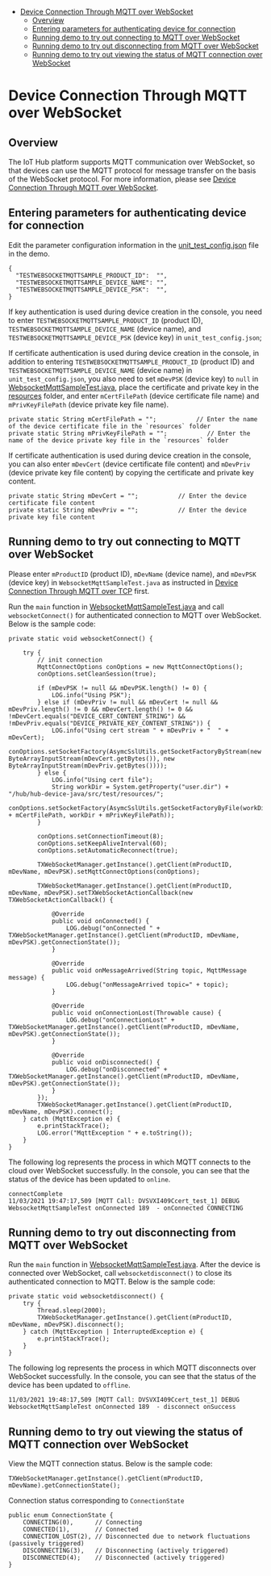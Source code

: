 * [Device Connection Through MQTT over WebSocket](#Device-Connection-Through-MQTT-over-WebSocket)
  * [Overview](#Overview)
  * [Entering parameters for authenticating device for connection](#Entering-parameters-for-authenticating-device-for-connection)
  * [Running demo to try out connecting to MQTT over WebSocket](#Running-demo-to-try-out-connecting-to-MQTT-over-WebSocket)
  * [Running demo to try out disconnecting from MQTT over WebSocket](#Running-demo-to-try-out-disconnecting-from-MQTT-over-WebSocket)
  * [Running demo to try out viewing the status of MQTT connection over WebSocket](#Running-demo-to-try-out-viewing-the-status-of-MQTT-connection-over-WebSocket)

# Device Connection Through MQTT over WebSocket
## Overview
The IoT Hub platform supports MQTT communication over WebSocket, so that devices can use the MQTT protocol for message transfer on the basis of the WebSocket protocol. For more information, please see [Device Connection Through MQTT over WebSocket](https://cloud.tencent.com/document/product/634/46347).

## Entering parameters for authenticating device for connection
Edit the parameter configuration information in the [unit_test_config.json](../../src/test/resources/unit_test_config.json) file in the demo.
```
{
  "TESTWEBSOCKETMQTTSAMPLE_PRODUCT_ID":  "",
  "TESTWEBSOCKETMQTTSAMPLE_DEVICE_NAME": "",
  "TESTWEBSOCKETMQTTSAMPLE_DEVICE_PSK":  "",
}
```
If key authentication is used during device creation in the console, you need to enter `TESTWEBSOCKETMQTTSAMPLE_PRODUCT_ID` (product ID), `TESTWEBSOCKETMQTTSAMPLE_DEVICE_NAME` (device name), and `TESTWEBSOCKETMQTTSAMPLE_DEVICE_PSK` (device key) in `unit_test_config.json`;

If certificate authentication is used during device creation in the console, in addition to entering `TESTWEBSOCKETMQTTSAMPLE_PRODUCT_ID` (product ID) and `TESTWEBSOCKETMQTTSAMPLE_DEVICE_NAME` (device name) in `unit_test_config.json`, you also need to set `mDevPSK` (device key) to `null` in [WebsocketMqttSampleTest.java](../../src/test/java/com/tencent/iot/hub/device/java/core/mqtt/WebsocketMqttSampleTest.java), place the certificate and private key in the [resources](../../src/test/resources/) folder, and enter `mCertFilePath` (device certificate file name) and `mPrivKeyFilePath` (device private key file name).

```
private static String mCertFilePath = "";           // Enter the name of the device certificate file in the `resources` folder
private static String mPrivKeyFilePath = "";           // Enter the name of the device private key file in the `resources` folder
```

If certificate authentication is used during device creation in the console, you can also enter `mDevCert` (device certificate file content) and `mDevPriv` (device private key file content) by copying the certificate and private key content.

```
private static String mDevCert = "";           // Enter the device certificate file content
private static String mDevPriv = "";           // Enter the device private key file content
```

## Running demo to try out connecting to MQTT over WebSocket

Please enter `mProductID` (product ID), `mDevName` (device name), and `mDevPSK` (device key) in `WebsocketMqttSampleTest.java` as instructed in [Device Connection Through MQTT over TCP](../../hub-device-java/docs/Device-Connection-Through-MQTT-over-TCP.md) first.

Run the `main` function in [WebsocketMqttSampleTest.java](../../src/test/java/com/tencent/iot/hub/device/java/core/mqtt/WebsocketMqttSampleTest.java) and call `websocketConnect()` for authenticated connection to MQTT over WebSocket. Below is the sample code:
```
private static void websocketConnect() {

    try {
        // init connection
        MqttConnectOptions conOptions = new MqttConnectOptions();
        conOptions.setCleanSession(true);
        
        if (mDevPSK != null && mDevPSK.length() != 0) {
            LOG.info("Using PSK");
        } else if (mDevPriv != null && mDevCert != null && mDevPriv.length() != 0 && mDevCert.length() != 0 && !mDevCert.equals("DEVICE_CERT_CONTENT_STRING") && !mDevPriv.equals("DEVICE_PRIVATE_KEY_CONTENT_STRING")) {
            LOG.info("Using cert stream " + mDevPriv + "  " + mDevCert);
            conOptions.setSocketFactory(AsymcSslUtils.getSocketFactoryByStream(new ByteArrayInputStream(mDevCert.getBytes()), new ByteArrayInputStream(mDevPriv.getBytes())));
        } else {
            LOG.info("Using cert file");
            String workDir = System.getProperty("user.dir") + "/hub/hub-device-java/src/test/resources/";
            conOptions.setSocketFactory(AsymcSslUtils.getSocketFactoryByFile(workDir + mCertFilePath, workDir + mPrivKeyFilePath));
        }
        
        conOptions.setConnectionTimeout(8);
        conOptions.setKeepAliveInterval(60);
        conOptions.setAutomaticReconnect(true);
        
        TXWebSocketManager.getInstance().getClient(mProductID, mDevName, mDevPSK).setMqttConnectOptions(conOptions);

        TXWebSocketManager.getInstance().getClient(mProductID, mDevName, mDevPSK).setTXWebSocketActionCallback(new TXWebSocketActionCallback() {

            @Override
            public void onConnected() {
                LOG.debug("onConnected " + TXWebSocketManager.getInstance().getClient(mProductID, mDevName, mDevPSK).getConnectionState());
            }

            @Override
            public void onMessageArrived(String topic, MqttMessage message) {
                LOG.debug("onMessageArrived topic=" + topic);
            }

            @Override
            public void onConnectionLost(Throwable cause) {
                LOG.debug("onConnectionLost" + TXWebSocketManager.getInstance().getClient(mProductID, mDevName, mDevPSK).getConnectionState());
            }

            @Override
            public void onDisconnected() {
                LOG.debug("onDisconnected" + TXWebSocketManager.getInstance().getClient(mProductID, mDevName, mDevPSK).getConnectionState());
            }
        });
        TXWebSocketManager.getInstance().getClient(mProductID, mDevName, mDevPSK).connect();
    } catch (MqttException e) {
        e.printStackTrace();
        LOG.error("MqttException " + e.toString());
    }
}
```

The following log represents the process in which MQTT connects to the cloud over WebSocket successfully. In the console, you can see that the status of the device has been updated to `online`.
```
connectComplete
11/03/2021 19:47:17,509 [MQTT Call: DVSVXI409Ccert_test_1] DEBUG WebsocketMqttSampleTest onConnected 189  - onConnected CONNECTING
```

## Running demo to try out disconnecting from MQTT over WebSocket

Run the `main` function in [WebsocketMqttSampleTest.java](../../src/test/java/com/tencent/iot/hub/device/java/core/mqtt/WebsocketMqttSampleTest.java). After the device is connected over WebSocket, call `websocketdisconnect()` to close its authenticated connection to MQTT. Below is the sample code:
```
private static void websocketdisconnect() {
    try {
        Thread.sleep(2000);
        TXWebSocketManager.getInstance().getClient(mProductID, mDevName, mDevPSK).disconnect();
    } catch (MqttException | InterruptedException e) {
        e.printStackTrace();
    }
}
```

The following log represents the process in which MQTT disconnects over WebSocket successfully. In the console, you can see that the status of the device has been updated to `offline`.
```
11/03/2021 19:48:17,509 [MQTT Call: DVSVXI409Ccert_test_1] DEBUG WebsocketMqttSampleTest onConnected 189  - disconnect onSuccess
```

## Running demo to try out viewing the status of MQTT connection over WebSocket

View the MQTT connection status. Below is the sample code:

```
TXWebSocketManager.getInstance().getClient(mProductID, mDevName).getConnectionState();
```

Connection status corresponding to `ConnectionState`
```
public enum ConnectionState {
    CONNECTING(0),      // Connecting
    CONNECTED(1),       // Connected
    CONNECTION_LOST(2), // Disconnected due to network fluctuations (passively triggered)
    DISCONNECTING(3),   // Disconnecting (actively triggered)
    DISCONNECTED(4);    // Disconnected (actively triggered)
}
```
